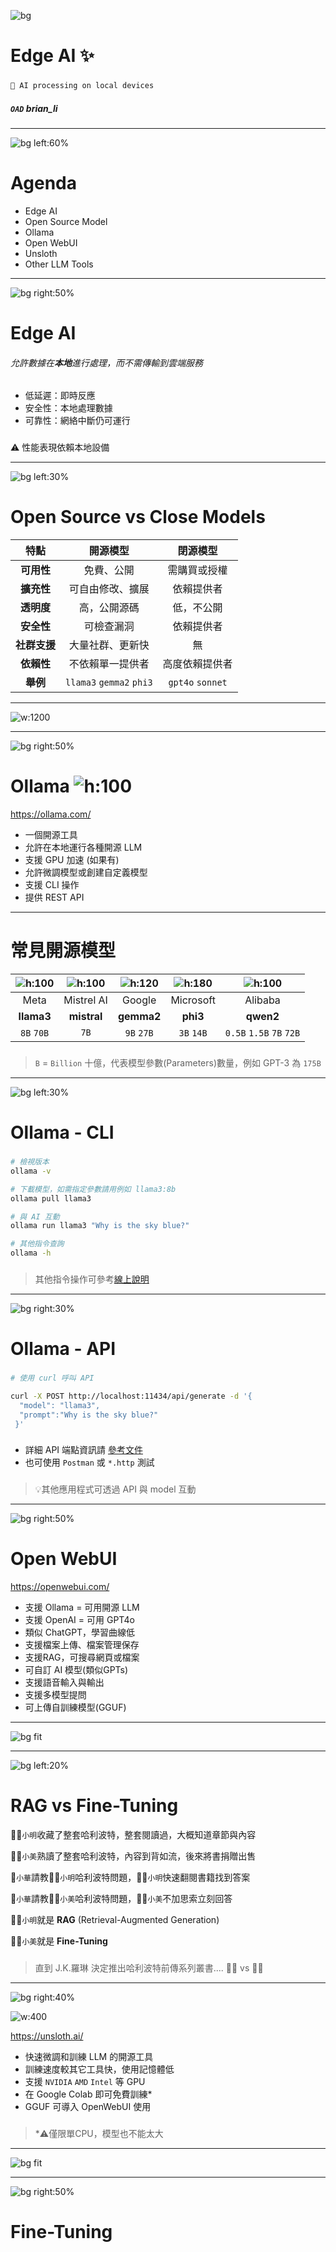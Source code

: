 ﻿---
marp: true
paginate: true
footer: Edge `AI`
---

<!-- _class: invert -->

![bg](https://picsum.photos/720?image=202&blur=5)


# Edge AI ✨
###
```powershell
🤖 AI processing on local devices
```

##### `OAD` **brian_li**

---

![bg left:60%](https://picsum.photos/720?image=998)

# **A**genda

- Edge AI
- Open Source Model
- Ollama
- Open WebUI
- Unsloth
- Other LLM Tools

---

![bg right:50%](https://picsum.photos/720?image=967)

# Edge **AI**

###### 允許數據在**本地**進行處理，而不需傳輸到雲端服務
###
- 低延遲：即時反應
- 安全性：本地處理數據
- 可靠性：網絡中斷仍可運行
###
⚠️ 性能表現依賴本地設備

---

![bg left:30%](https://picsum.photos/720?image=953)

# Open Source **vs** Close Models

|特點|開源模型|閉源模型|
|:-:|:-:|:-:|
|**可用性**|免費、公開|需購買或授權|
|**擴充性**|可自由修改、擴展|依賴提供者|
|**透明度**|高，公開源碼|低，不公開|
|**安全性**|可檢查漏洞|依賴提供者|
|**社群支援**|大量社群、更新快|無|
|**依賴性**|不依賴單一提供者|高度依賴提供者|
|**舉例**|`llama3` `gemma2` `phi3`|`gpt4o` `sonnet`|

---

![w:1200](/asset/img/history.png)

---

![bg right:50%](https://picsum.photos/720?image=988)

# **O**llama ![h:100](/asset/img/ollama.png)

https://ollama.com/

- 一個開源工具
- 允許在本地運行各種開源 LLM
- 支援 GPU 加速 (如果有)
- 允許微調模型或創建自定義模型
- 支援 CLI 操作
- 提供 REST API

---

# 常見**開源**模型

|![h:100](/asset/img/meta.png)|![h:100](/asset/img/mistrel.png)|![h:120](/asset/img/gemma.webp)|![h:180](/asset/img/phi3.png)|![h:100](/asset/img/qwen.png)|
|:-:|:-:|:-:|:-:|:-:|
|Meta|Mistrel AI|Google|Microsoft|Alibaba|
|**llama3**|**mistral**|**gemma2**|**phi3**|**qwen2**|
|`8B` `70B`|`7B`|`9B` `27B`|`3B` `14B`|`0.5B` `1.5B` `7B` `72B`|
###
> `B` = `Billion` 十億，代表模型參數(Parameters)數量，例如 GPT-3 為 `175B`

---

![bg left:30%](https://picsum.photos/720?image=936)

# **O**llama - CLI
###

```sh
# 檢視版本
ollama -v

# 下載模型，如需指定參數請用例如 llama3:8b
ollama pull llama3

# 與 AI 互動
ollama run llama3 "Why is the sky blue?"

# 其他指令查詢
ollama -h
```
###

>其他指令操作可參考[線上說明](https://github.com/ollama/ollama?tab=readme-ov-file#cli-reference)

---

![bg right:30%](https://picsum.photos/720?image=933)

# **O**llama - API

###

```sh
# 使用 curl 呼叫 API

curl -X POST http://localhost:11434/api/generate -d '{
  "model": "llama3",
  "prompt":"Why is the sky blue?"
 }'
```

###

- 詳細 API 端點資訊請 [參考文件](https://github.com/ollama/ollama/blob/main/docs/api.md)
- 也可使用 `Postman` 或 `*.http` 測試

###

>💡其他應用程式可透過 API 與 model 互動

---

![bg right:50%](https://picsum.photos/720?image=970)

# Open Web**UI**

https://openwebui.com/

- 支援 Ollama = 可用開源 LLM
- 支援 OpenAI = 可用 GPT4o
- 類似 ChatGPT，學習曲線低
- 支援檔案上傳、檔案管理保存
- 支援RAG，可搜尋網頁或檔案
- 可自訂 AI 模型(類似GPTs)
- 支援語音輸入與輸出
- 支援多模型提問
- 可上傳自訓練模型(GGUF)

---

<!-- _class: invert -->

![bg fit](../asset/img/demoOpenWebUI.png)

---

![bg left:20%](https://picsum.photos/720?image=912)

# RAG **vs** Fine-Tuning

🧑‍🎨`小明`收藏了整套哈利波特，整套閱讀過，大概知道章節與內容

👩‍🦰`小美`熟讀了整套哈利波特，內容到背如流，後來將書捐贈出售

👨`小華`請教🧑‍🎨`小明`哈利波特問題，🧑‍🎨`小明`快速翻閱書籍找到答案

👨`小華`請教👩‍🦰`小美`哈利波特問題，👩‍🦰`小美`不加思索立刻回答

🧑‍🎨`小明`就是 **RAG** (Retrieval-Augmented Generation)

👩‍🦰`小美`就是 **Fine-Tuning**

###

>直到 J.K.羅琳 決定推出哈利波特前傳系列叢書.... 🧑‍🎨 vs 👩‍🦰

---

![bg right:40%](https://picsum.photos/720?image=915)

![w:400](../asset/img/unsloth.png)

https://unsloth.ai/

- 快速微調和訓練 LLM 的開源工具
- 訓練速度較其它工具快，使用記憶體低
- 支援 `NVIDIA` `AMD` `Intel` 等 GPU
- 在 Google Colab 即可免費訓練*
- GGUF 可導入 OpenWebUI 使用

###

> *⚠️僅限單CPU，模型也不能太大

---

<!-- _class: invert -->

![bg fit](../asset/img/demoUnsloth.png)

---

![bg right:50%](https://picsum.photos/720?image=949)

# Fine-**Tuning**